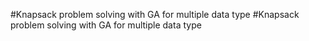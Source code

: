 #Knapsack problem solving with GA for multiple data type
#Knapsack problem solving with GA for multiple data type
